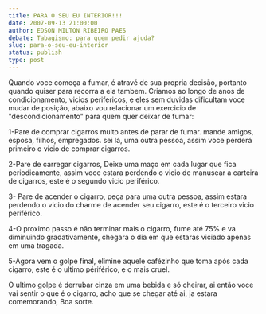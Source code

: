 ```yaml
---
title: PARA O SEU EU INTERIOR!!!
date: 2007-09-13 21:00:00
author: EDSON MILTON RIBEIRO PAES
debate: Tabagismo: para quem pedir ajuda?
slug: para-o-seu-eu-interior
status: publish 
type: post
---
```


Quando voce começa a fumar, é atravé de sua propria decisão, portanto quando quiser para recorra a ela tambem. Criamos ao longo de anos de condicionamento, vicios perifericos, e eles sem duvidas dificultam voce mudar de posição, abaixo vou relacionar um exercicio de "descondicionamento" para quem quer deixar de fumar:  

1-Pare de comprar cigarros muito antes de parar de fumar. mande amigos, esposa, filhos, empregados. sei lá, uma outra pessoa, assim voce perderá primeiro o vicio de comprar cigarros.  

2-Pare de carregar cigarros, Deixe uma maço em cada lugar que fica periodicamente, assim voce estara perdendo o vicio de manusear a carteira de cigarros, este é o segundo vicio periférico.  

3- Pare de acender o cigarro, peça para uma outra pessoa, assim estara perdendo o vicio do charme de acender seu cigarro, este é o terceiro vicio periférico.  

4-O proximo passo é não terminar mais o cigarro, fume até 75% e va diminuindo gradativamente, chegara o dia em que estaras viciado apenas em uma tragada.  

5-Agora vem o golpe final, elimine aquele cafézinho que toma após cada cigarro, este é o ultimo périférico, e o mais cruel.  

 O ultimo golpe é derrubar cinza em uma bebida e só cheirar, ai então voce vai sentir o que é o cigarro, acho que se chegar até ai, ja estara comemorando, Boa sorte.
